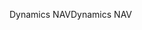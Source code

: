 <span data-ttu-id="15599-101">Dynamics NAV</span><span class="sxs-lookup"><span data-stu-id="15599-101">Dynamics NAV</span></span>